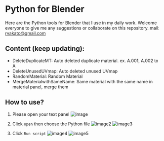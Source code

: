 # Python for Blender

Here are the Python tools for Blender that I use in my daily work.
Welcome everyone to give me any suggestions or collaborate on this repository.
mail: rvakato@gmail.com

## Content (keep updating):

- DeleteDuplicateMT: Auto deleted duplicate material. ex. A.001, A.002 to A
- DeleteUnusedUVmap: Auto deleted unused UVmap
- RandomMaterial: Random Material
- MergeMaterialwithSameName: Same material with the same name in material panel, merge them

## How to use?

1. Please open your text panel
    ![image](https://github.com/user-attachments/assets/f92487ee-b94a-4001-9271-0ed692ee8320)
    
2. Click `open` then choose the Python file
    ![image2](https://github.com/user-attachments/assets/5862b05f-ff6d-46a8-b634-e515f6ee7b41)
    ![image3](https://github.com/user-attachments/assets/158f78f0-21f5-4e6c-a971-e07390b45493)

3. Click `Run script`
    ![image4](https://github.com/user-attachments/assets/c657075c-a20e-4919-804d-e3cfd5efe9a6)
    ![image5](https://github.com/user-attachments/assets/f5d4a3c0-3179-4cba-9845-e86a4b54b1d0)
